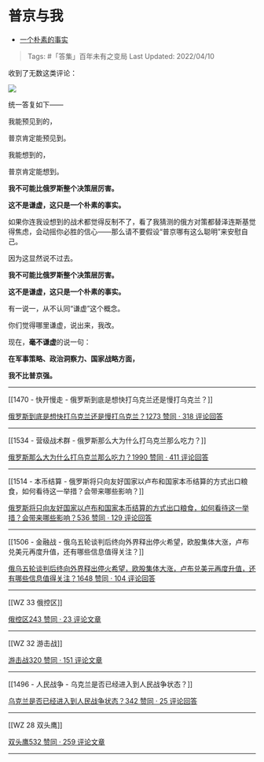 # 普京与我

- [一个朴素的事实](https://zhuanlan.zhihu.com/p/496149748)

>Tags: #「答集」百年未有之变局 
>Last Updated: 2022/04/10

收到了无数这类评论：

![](https://pic3.zhimg.com/80/v2-d01eee7c7400240535ec318a21ac1306_1440w.jpg)

统一答复如下——

我能预见到的，

普京肯定能预见到。

我能想到的，

普京肯定能想到。

  

**我不可能比俄罗斯整个决策层厉害。**

**这不是谦虚，这只是一个朴素的事实。**

  

如果你连我设想到的战术都觉得反制不了，看了我猜测的俄方对策都替泽连斯基觉得焦虑，会动摇你必胜的信心——那么请不要假设“普京哪有这么聪明”来安慰自己。

因为这显然说不过去。

  

**我不可能比俄罗斯整个决策层厉害。**

**这不是谦虚，这只是一个朴素的事实。**

  

有一说一，从不认同“谦虚”这个概念。

你们觉得哪里谦虚，说出来，我改。

  

现在，**毫不谦虚**的说一句：

**在军事策略、政治洞察力、国家战略方面，**

**我不比普京强。**

---
  
[[1470 - 快开慢走 - 俄罗斯到底是想快打乌克兰还是慢打乌克兰？]]

[俄罗斯到底是想快打乌克兰还是慢打乌克兰？1273 赞同 · 318 评论回答](https://www.zhihu.com/question/522469201/answer/2400755721)

---
  
[[1534 - 营级战术群 - 俄罗斯那么大为什么打乌克兰那么吃力？]]

[俄罗斯那么大为什么打乌克兰那么吃力？1990 赞同 · 411 评论回答](https://www.zhihu.com/question/519066714/answer/2426127720)

---

[[1514 - 本币结算 - 俄罗斯将只向友好国家以卢布和国家本币结算的方式出口粮食，如何看待这一举措？会带来哪些影响？]]

[俄罗斯将只向友好国家以卢布和国家本币结算的方式出口粮食，如何看待这一举措？会带来哪些影响？536 赞同 · 129 评论回答](https://www.zhihu.com/question/525408564/answer/2420654049)

---
  
[[1506 - 金融战 - 俄乌五轮谈判后终向外界释出停火希望，欧股集体大涨，卢布兑美元再度升值，还有哪些信息值得关注？]]

[俄乌五轮谈判后终向外界释出停火希望，欧股集体大涨，卢布兑美元再度升值，还有哪些信息值得关注？1648 赞同 · 104 评论回答](https://www.zhihu.com/question/524948826/answer/2414690445)

---

[[WZ 33 俄控区]]

[俄控区243 赞同 · 23 评论文章](https://zhuanlan.zhihu.com/p/489524293)

---
  
[[WZ 32 游击战]]

[游击战320 赞同 · 151 评论文章](https://zhuanlan.zhihu.com/p/489425581)

---
  
[[1496 - 人民战争 - 乌克兰是否已经进入到人民战争状态？]]

[乌克兰是否已经进入到人民战争状态？342 赞同 · 25 评论回答](https://www.zhihu.com/question/521887700/answer/2409476467)

---
  
[[WZ 28 双头鹰]]

[双头鹰532 赞同 · 259 评论文章](https://zhuanlan.zhihu.com/p/488423249)

---